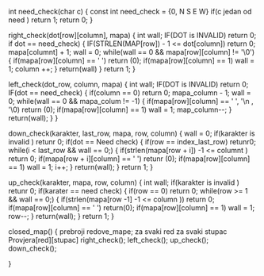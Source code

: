
int need_check(char c)
{
	const int need_check = {0, N S E W}
	if(c jedan od need )
		return 1; 
	return 0; 
}

right_check(dot[row][column], mapa)
{
	int wall;
	IF(DOT is INVALID)
		return 0;
	if dot == need_check)
	{
		IF(STRLEN(MAP[row]) - 1 <= dot[column])
			return 0;
		mapa[columnt] + 1;
		wall = 0;
		while(wall == 0 && mapa[row][column] != '\0')
		{
			if(mapa[row][column] == ' ')
				return (0);
			if(mapa[row][column] == 1)
				wall = 1;
			column ++;
		}
		return(wall)
	}
	return 1;
}


left_check(dot_row, column, mapa)
{
	int wall;
	IF(DOT is INVALID)
		return 0;
	IF(dot == need_check)
	{
		if(column == 0)
			return 0;
		mapa_column - 1; 
		wall = 0;
		while(wall == 0 && mapa_colum != -1)
		{
			if(mapa[row][column] == ' ', '\n , '\0)
				return (0);
			if(mapa[row][column] == 1)
				wall = 1;
			map_column--;
		}
		return(wall);
	}
}

down_check(karakter, last_row, mapa, row, column)
{
	wall = 0;
	if(karakter is invalid )
		retunr 0;
	if(dot == Need check)
	{
		if(row == index_last_row)
			retunr0; 
		while(i < last_row && wall == 0;)
		{
			if(strlen(mapa[row + i]) -1 <= columnt )
				return 0;
			if(mapa[row + i][column] == ' ')
				retunr (0);
			if(mapa[row][column] == 1)
				wall = 1;
			i++;
		}
		return(wall);
	}
	return 1; 
}

up_check(karakter, mapa, row, column)
{
	int wall; 
	if(karakter is invalid )
		retunr 0; 
	if(karater == need check)
	{
		if(row == 0)
			return 0;
		while(row >= 1 && wall == 0;)
		{
			if(strlen(mapa[row -1] -1 <= column ))
				return 0; 
			if(mapa[row][column] == ' ')
				return(0);
			if(mapa[row][column] == 1)
				wall = 1;
			row--;
		}
		return(wall);
	}
	return 1;
}



closed_map()
{
	prebroji redove_mape; 
	za svaki red 
	za svaki stupac
	 Provjera[red][stupac]
	 		right_check();
			left_check();
			up_check();
			down_check();

}